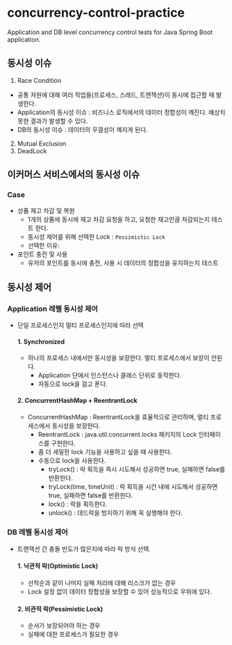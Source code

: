 # concurrency-control-practice
Application and DB level concurrency control tests for Java Spring Boot application.

## 동시성 이슈
1. Race Condition
- 공통 자원에 대해 여러 작업들(프로세스, 스레드, 트랜잭션)이 동시에 접근할 때 발생한다.
- Application의 동시성 이슈 : 비즈니스 로직에서의 데이터 정합성이 깨진다. 예상치 못한 결과가 발생할 수 있다.
- DB의 동시성 이슈 : 데이터의 무결성이 깨지게 된다.
2. Mutual Exclusion
3. DeadLock

## 이커머스 서비스에서의 동시성 이슈
### Case
- 상품 재고 차감 및 복원
  - 1개의 상품에 동시에 재고 차감 요청을 하고, 요청한 재고만큼 차감되는지 테스트 한다.
  - 동시성 제어를 위해 선택한 Lock : `Pessimistic Lock`
  - 선택한 이유: 
- 포인트 충전 및 사용
  - 유저의 포인트를 동시에 충전, 사용 시 데이터의 정합성을 유지하는지 테스트

## 동시성 제어
### Application 레벨 동시성 제어
- 단일 프로세스인지 멀티 프로세스인지에 따라 선택
  #### 1. Synchronized
  - 하나의 프로세스 내에서만 동시성을 보장한다. 멀티 프로세스에서 보장이 안된다.
    - Application 단에서 인스턴스나 클래스 단위로 동작한다.
    - 자동으로 lock을 걸고 푼다.

  #### 2. ConcurrentHashMap + ReentrantLock
  - ConcurrentHashMap : ReentrantLock을 효율적으로 관리하며, 멀티 프로세스에서 동시성을 보장한다.
    - ReentrantLock : java.util.concurrent.locks 패키지의 Lock 인터페이스를 구현한다.
    - 좀 더 세밀한 lock 기능을 사용하고 싶을 때 사용한다.
    - 수동으로 lock을 사용한다.
      - tryLock() : 락 획득을 즉시 시도해서 성공하면 true, 실패하면 false를 반환한다.
      - tryLock(time, timeUnit) : 락 획득을 시간 내에 시도해서 성공하면 true, 실패하면 false를 반환한다.
      - lock() : 락을 획득한다.
      - unlock() : 데드락을 방지하기 위해 꼭 실행해야 한다.

### DB 레벨 동시성 제어
- 트랜잭션 간 충돌 빈도가 많은지에 따라 락 방식 선택.
  #### 1. 낙관적 락(Optimistic Lock)
  - 선착순과 같이 나머지 실패 처리에 대해 리스크가 없는 경우
  - Lock 설정 없이 데이터 정합성을 보장할 수 있어 성능적으로 우위에 있다.
  #### 2. 비관적 락(Pessimistic Lock)
  - 순서가 보장되어야 하는 경우
  - 실패에 대한 프로세스가 필요한 경우
  
### 